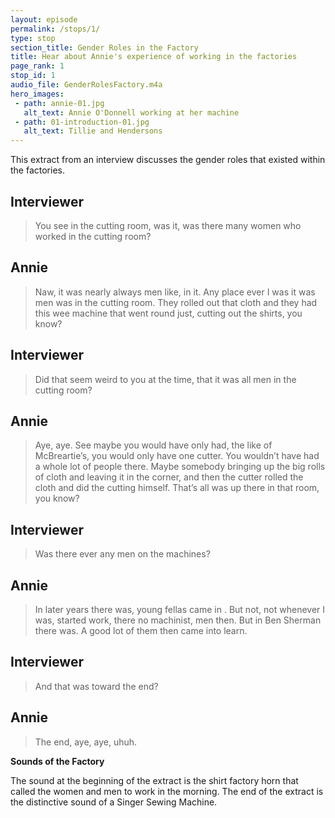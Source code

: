 ```yaml
---
layout: episode
permalink: /stops/1/
type: stop
section_title: Gender Roles in the Factory
title: Hear about Annie's experience of working in the factories
page_rank: 1
stop_id: 1
audio_file: GenderRolesFactory.m4a
hero_images:
 - path: annie-01.jpg
   alt_text: Annie O'Donnell working at her machine
 - path: 01-introduction-01.jpg
   alt_text: Tillie and Hendersons
---
```


This extract from an interview discusses the gender roles that existed within the factories.

## Interviewer

> You see in the cutting room, was it, was there many women who worked in the cutting room?

## Annie

> Naw, it was nearly always men like, in it. Any place ever I was it was men was in the cutting room. They rolled out that cloth and they had this wee machine that went round just, cutting out the shirts, you know?

## Interviewer

> Did that seem weird to you at the time, that it was all men in the cutting room? 

## Annie

> Aye, aye. See maybe you would have only had, the like of McBreartie’s, you would only have one cutter. You wouldn’t have had a whole lot of people there. Maybe somebody bringing up the big rolls of cloth and leaving it in the corner, and then the cutter rolled the cloth and did the cutting himself. That’s all was up there in that room, you know?

## Interviewer

> Was there ever any men on the machines?

## Annie

> In later years there was, young fellas came in . But not, not whenever I was, started work, there no machinist, men then. But in Ben Sherman there was. A good lot of them then came into learn. 

## Interviewer

> And that was toward the end?

## Annie

> The end, aye, aye, uhuh.

<b>Sounds of the Factory</b>

The sound at the beginning of the extract is the shirt factory horn that called the women and men to work in the morning. The end of the extract is the distinctive sound of a Singer Sewing Machine.


